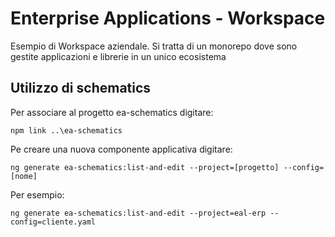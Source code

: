# Enterprise Applications - Workspace

Esempio di Workspace aziendale. Si tratta di un monorepo dove sono gestite applicazioni e librerie in un unico ecosistema

## Utilizzo di schematics

Per associare al progetto ea-schematics digitare:

`npm link ..\ea-schematics`

Pe creare una nuova componente applicativa digitare:

`ng generate ea-schematics:list-and-edit --project=[progetto] --config=[nome]`

Per esempio:

`ng generate ea-schematics:list-and-edit --project=eal-erp --config=cliente.yaml`

